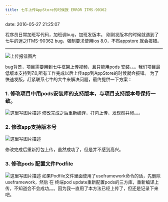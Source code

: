 ```yaml
---
title: 七牛上传AppStore的时候报 ERROR ITMS-90362
---
```

date: 2016-05-27 21:25:07 

程序员日常加班写代码，加班调bug，加班发版本。
刚刚发版本的时候就遇到了七牛的迷之ITMS-90362 bug，强制要求使用ios 8.0，不然appstore 就会报错。

---

![上传报错图片](http://img.blog.csdn.net/20160527210854906)

bug背景，项目需要用到七牛框架上传视频，且只能用pods 安装。。。我们项目最低版本支持到7.0,所有工作完成以后上传app到AppStore的时候就会报错。
 为了快速发版，赶紧联系七牛的大牛来解决问题，最终提供一下方案：

### 1. 修改项目中用pods安装库的支持版本，与项目支持版本号保持一致。

![这里写图片描述](http://img.blog.csdn.net/20160527211653551)
修改完成之后重新编译，打包上传，发现然并卵。。。

### 2. 修改app支持版本号
![这里写图片描述](http://img.blog.csdn.net/20160527211931395)

修改完成后重新打包上传，虽然成功了，但是并不感到高兴。

### 3. 修改pods 配置文件Podfile
![这里写图片描述](http://img.blog.csdn.net/20160527212446850)
 如果Podfile文件里面使用了useframework命令的话，先删除useframework，然后 在 终端pod update重新配置pods的三方库，重新编译上传，不知道会不会成功。。。因为我一直用了本方法已经上传了，但还是记录下来吧。